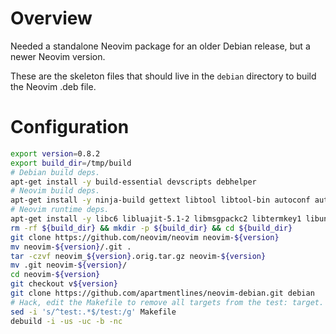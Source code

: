 # Overview

Needed a standalone Neovim package for an older Debian release, but a newer Neovim version.

These are the skeleton files that should live in the `debian` directory to build the Neovim .deb file.

# Configuration

```sh
export version=0.8.2
export build_dir=/tmp/build
# Debian build deps.
apt-get install -y build-essential devscripts debhelper
# Neovim build deps.
apt-get install -y ninja-build gettext libtool libtool-bin autoconf automake cmake g++ pkg-config unzip curl doxygen
# Neovim runtime deps.
apt-get install -y libc6 libluajit-5.1-2 libmsgpackc2 libtermkey1 libunibilium4 libuv1 libvterm0
rm -rf ${build_dir} && mkdir -p ${build_dir} && cd ${build_dir}
git clone https://github.com/neovim/neovim neovim-${version}
mv neovim-${version}/.git .
tar -czvf neovim_${version}.orig.tar.gz neovim-${version}
mv .git neovim-${version}/
cd neovim-${version}
git checkout v${version}
git clone https://github.com/apartmentlines/neovim-debian.git debian
# Hack, edit the Makefile to remove all targets from the test: target.
sed -i 's/^test:.*$/test:/g' Makefile
debuild -i -us -uc -b -nc
```
